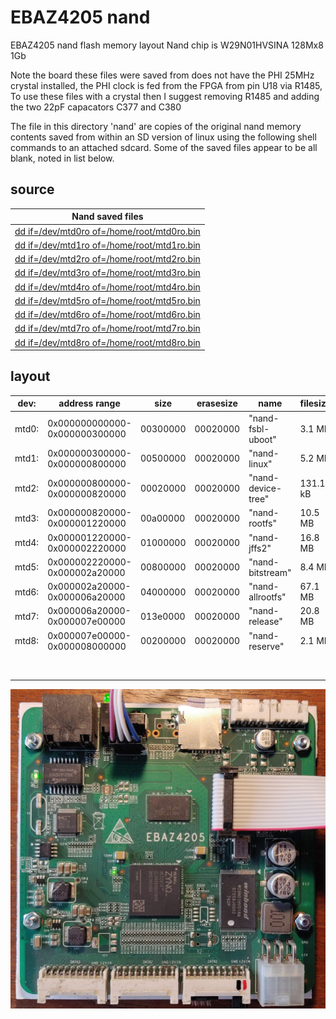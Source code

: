 # EBAZ4205 nand

EBAZ4205 nand flash memory layout
Nand chip is W29N01HVSINA 128Mx8 1Gb

Note the board these files were saved from does not have the PHI 25MHz crystal installed, the PHI clock is fed from the FPGA from pin U18 via R1485, To use these files with a crystal then I suggest removing R1485 and adding the two 22pF capacators C377 and C380

The file in this directory 'nand' are copies of the original nand memory contents saved from within an SD version of linux using the following shell commands to an attached sdcard. Some of the saved files appear to be all blank, noted in list below.


## source
| Nand saved files                                        |
|---------------------------------------------------------|
| [dd if=/dev/mtd0ro of=/home/root/mtd0ro.bin](mtd0ro.bin)|
| [dd if=/dev/mtd1ro of=/home/root/mtd1ro.bin](mtd1ro.bin)|
| [dd if=/dev/mtd2ro of=/home/root/mtd2ro.bin](mtd2ro.bin)|
| [dd if=/dev/mtd3ro of=/home/root/mtd3ro.bin](mtd3ro.bin)|
| [dd if=/dev/mtd4ro of=/home/root/mtd4ro.bin](mtd4ro.bin)|
| [dd if=/dev/mtd5ro of=/home/root/mtd5ro.bin](mtd5ro.bin)|
| [dd if=/dev/mtd6ro of=/home/root/mtd6ro.bin](mtd6ro.bin)|
| [dd if=/dev/mtd7ro of=/home/root/mtd7ro.bin](mtd7ro.bin)|
| [dd if=/dev/mtd8ro of=/home/root/mtd8ro.bin](mtd8ro.bin)|


## layout


|dev: | address range               |  size    | erasesize| name              |filesize|used |
|-----|-----------------------------|----------|----------|-------------------|--------|-----|
|mtd0:|0x000000000000-0x000000300000|  00300000| 00020000 |"nand-fsbl-uboot"	 | 3.1 MB |     |
|mtd1:|0x000000300000-0x000000800000| 00500000| 00020000| "nand-linux"        |5.2 MB  ||
|mtd2:|0x000000800000-0x000000820000| 00020000| 00020000| "nand-device-tree"  |131.1 kB||
|mtd3:|0x000000820000-0x000001220000| 00a00000| 00020000| "nand-rootfs"       |10.5 MB |-all 0xff|
|mtd4:|0x000001220000-0x000002220000| 01000000| 00020000| "nand-jffs2"        |16.8 MB ||
|mtd5:|0x000002220000-0x000002a20000| 00800000| 00020000| "nand-bitstream"    |8.4 MB	 |-all 0xff|
|mtd6:|0x000002a20000-0x000006a20000| 04000000| 00020000| "nand-allrootfs"    |67.1 MB ||
|mtd7:|0x000006a20000-0x000007e00000| 013e0000| 00020000| "nand-release"      |20.8 MB |-all 0xff|
|mtd8:|0x000007e00000-0x000008000000| 00200000| 00020000| "nand-reserve"      |2.1 MB	 |-all 0xff|
|     |                             |          |          |                   |        |     |
|     |                             |          |          |                   |        |     |
|     |                             |          |          |                   |        |     |
|     |                             |          |          |                   |        |     |
|     |                             |          |          |                   |        |     |
|     |                             |          |          |                   |        |     |
|     |                             |          |          |                   |        |     |
|     |                             |          |          |                   |        |     |




![PCB-V2](../image/08-PCB-V2-TL.jpg)